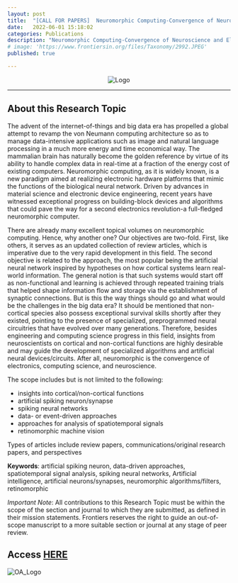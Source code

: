 ```yaml
---
layout: post
title:  "[CALL FOR PAPERS]  Neuromorphic Computing-Convergence of Neuroscience and Electronics"
date:   2022-06-01 15:18:02
categories: Publications
description: "Neuromorphic Computing-Convergence of Neuroscience and Electronics"
# image: 'https://www.frontiersin.org/files/Taxonomy/2992.JPEG'
published: true

---
```


<p style="text-align:center"> 

<!-- <img src="https://3718aeafc638f96f5bd6-d4a9ca15fc46ba40e71f94dec0aad28c.ssl.cf1.rackcdn.com/journal-neuroscience.png" alt="OA_Logo"/> -->

<img src="https://www.frontiersin.org/files/Taxonomy/2992.JPEG" alt="Logo"/>
</p>

---

## About this Research Topic

The advent of the internet-of-things and big data era has propelled a global attempt to revamp the von Neumann computing architecture so as to manage data-intensive applications such as image and natural language processing in a much more energy and time economical way. The mammalian brain has naturally become the golden reference by virtue of its ability to handle complex data in real-time at a fraction of the energy cost of existing computers. Neuromorphic computing, as it is widely known, is a new paradigm aimed at realizing electronic hardware platforms that mimic the functions of the biological neural network. Driven by advances in material science and electronic device engineering, recent years have witnessed exceptional progress on building-block devices and algorithms that could pave the way for a second electronics revolution-a full-fledged neuromorphic computer.

There are already many excellent topical volumes on neuromorphic computing. Hence, why another one? Our objectives are two-fold. First, like others, it serves as an updated collection of review articles, which is imperative due to the very rapid development in this field. The second objective is related to the approach, the most popular being the artificial neural network inspired by hypotheses on how cortical systems learn real-world information. The general notion is that such systems would start off as non-functional and learning is achieved through repeated training trials that helped shape information flow and storage via the establishment of synaptic connections. But is this the way things should go and what would be the challenges in the big data era? It should be mentioned that non-cortical species also possess exceptional survival skills shortly after they existed, pointing to the presence of specialized, preprogrammed neural circuitries that have evolved over many generations. Therefore, besides engineering and computing science progress in this field, insights from neuroscientists on cortical and non-cortical functions are highly desirable and may guide the development of specialized algorithms and artificial neural devices/circuits. After all, neuromorphic is the convergence of electronics, computing science, and neuroscience.

The scope includes but is not limited to the following:
- insights into cortical/non-cortical functions
- artificial spiking neuron/synapse
- spiking neural networks
- data- or event-driven approaches
- approaches for analysis of spatiotemporal signals
- retinomorphic machine vision

Types of articles include review papers, communications/original research papers, and perspectives


**Keywords**: artificial spiking neuron, data-driven approaches, spatiotemporal signal analysis, spiking neural networks, Artificial intelligence, artificial neurons/synapses, neuromorphic algorithms/filters, retinomorphic


*Important Note*: All contributions to this Research Topic must be within the scope of the section and journal to which they are submitted, as defined in their mission statements. Frontiers reserves the right to guide an out-of-scope manuscript to a more suitable section or journal at any stage of peer review.

## Access [HERE](https://www.frontiersin.org/research-topics/31730/neuromorphic-computing-convergence-of-neuroscience-and-electronics)

<img src="https://3718aeafc638f96f5bd6-d4a9ca15fc46ba40e71f94dec0aad28c.ssl.cf1.rackcdn.com/journal-neuroscience.png" alt="OA_Logo"/>

